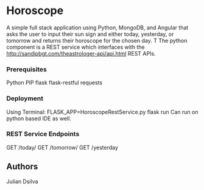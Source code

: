 # Horoscope

A simple full stack application using Python, MongoDB, and Angular that asks the user to input their sun sign and either today, yesterday, or tomorrow
and returns their horoscope for the chosen day. T
The python component is a REST service which interfaces with the http://sandipbgt.com/theastrologer-api/api.html REST APIs. 


### Prerequisites
Python 
PIP
flask
flask-restful
requests

### Deployment
Using Terminal: FLASK_APP=HoroscopeRestService.py flask run
Can run on  python based IDE as well.

### REST Service Endpoints
GET /today/<sign>
GET /tomorrow/<sign>
GET /yesterday<sign>


## Authors
Julian Dsilva
